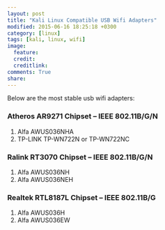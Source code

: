 ```yaml
---
layout: post
title: "Kali Linux Compatible USB Wifi Adapters"
modified: 2015-06-16 18:25:18 +0300
category: [linux]
tags: [kali, linux, wifi]
image:
  feature:
  credit:
  creditlink:
comments: True
share:
---
```

Below are the most stable usb wifi adapters:

### Atheros AR9271 Chipset – IEEE 802.11B/G/N 
1. Alfa AWUS036NHA
2. TP-LINK TP-WN722N or TP-WN722NC

### Ralink RT3070 Chipset – IEEE 802.11B/G/N 
1. Alfa AWUS036NH
2. Alfa AWUS036NEH

### Realtek RTL8187L Chipset – IEEE 802.11B/G
1. Alfa AWUS036H
2. Alfa AWUS036EW

